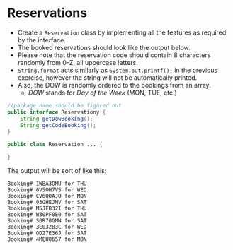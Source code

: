 # Reservations

- Create a `Reservation` class by implementing all the features as required by
  the interface.
- The booked reservations should look like the output below.
- Please note that the reservation code should contain 8 characters randomly
  from 0-Z, all uppercase letters.
- `String.format` acts similarly as `System.out.printf();` in the previous
  exercise, however the string will not be automatically printed.
- Also, the DOW is randomly ordered to the bookings from an array.
  - *DOW* stands for *Day of the Week* (MON, TUE, etc.)

```java
//package name should be figured out
public interface Reservationy {
    String getDowBooking();
    String getCodeBooking();
}
```

```java
public class Reservation ... {

}
```

The output will be sort of like this:

```text
Booking# 1WBA3OMU for THU
Booking# 0V5OH7VS for WED
Booking# CV6QOAJO for MON
Booking# 03GHEJMV for SAT
Booking# M5JFB32I for THU
Booking# W30PF0E0 for SAT
Booking# S0R70GMN for SAT
Booking# 3E032B3C for WED
Booking# OD27E36J for SAT
Booking# 4MEU0657 for MON
```
